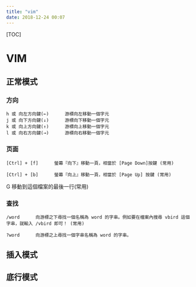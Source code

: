 ```yaml
---
title: "vim"
date: 2018-12-24 00:07
---
```



[TOC]



# VIM



## 正常模式

### 方向

```
h 或 向左方向鍵(←)      游標向左移動一個字元
j 或 向下方向鍵(↓)      游標向下移動一個字元
k 或 向上方向鍵(↑)      游標向上移動一個字元
l 或 向右方向鍵(→)      游標向右移動一個字元
```



### 页面

```
[Ctrl] + [f]      螢幕『向下』移動一頁，相當於 [Page Down]按鍵 (常用)

[Ctrl] + [b]      螢幕『向上』移動一頁，相當於 [Page Up] 按鍵 (常用)
```



G      移動到這個檔案的最後一行(常用)



### 查找

```
/word      向游標之下尋找一個名稱為 word 的字串。例如要在檔案內搜尋 vbird 這個字串，就輸入 /vbird 即可！ (常用)

?word      向游標之上尋找一個字串名稱為 word 的字串。
```



## 插入模式



## 底行模式


